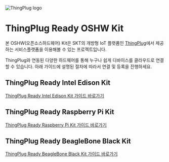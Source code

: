 ![ThingPlug logo](https://github.com/SKT-ThingPlug/thingplug-oshw-kit/raw/master/images/thingplug-logo.png)

# ThingPlug Ready OSHW Kit

본 OSHW(오픈소스하드웨어) Kit은 SKT의 개방형 IoT 플랫폼인 [ThingPlug](https://thingplug.sktiot.com)에서 제공하는 서비스플랫폼을 이용해볼 수 있는 프로젝트입니다.

ThingPlug와 연동된 다양한 하드웨어를 통해 누구나 쉽게 디바이스를 클라우드로 연결할 수 있습니다.
아래 가이드에 설명된 절차에 따라서 연결 및 등록을 진행하세요.

## ThingPlug Ready Intel Edison Kit

[ThingPlug Ready Intel Edison Kit 가이드 바로가기](https://github.com/SKT-ThingPlug/thingplug-oshw-kit/blob/master/guide/sp1_edison_user_guide.md)

## ThingPlug Ready Raspberry Pi Kit

[ThingPlug Ready Raspberry Pi Kit 가이드 바로가기](https://github.com/SKT-ThingPlug/thingplug-oshw-kit/blob/master/guide/sp1_raspberrypi_user_guide.md)

## ThingPlug Ready BeagleBone Black Kit

[ThingPlug Ready BeagleBone Black Kit 가이드 바로가기](https://github.com/SKT-ThingPlug/thingplug-oshw-kit/blob/master/guide/sp1_bbb_user_guide.md)
